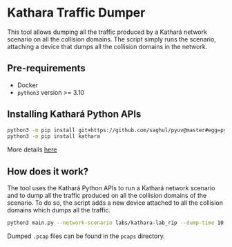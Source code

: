 # Kathara Traffic Dumper

This tool allows dumping all the traffic produced by a Kathará network scenario on all the collision domains.
The script simply runs the scenario, attaching a device that dumps all the collision domains in the network.

## Pre-requirements

- Docker
- `python3` version >= 3.10

## Installing Kathará Python APIs

```bash
python3 -m pip install git+https://github.com/saghul/pyuv@master#egg=pyuv
python3 -m pip install kathara
```

More details [here](https://github.com/KatharaFramework/Kathara-Labs/tree/main/tutorials/python-api/getting-started)

## How does it work?

The tool uses the Kathará Python APIs to run a Kathará network scenario and to dump all the traffic produced on all the
collision domains of the scenario. To do so, the script adds a new device attached to all the collision domains which
dumps all the traffic. 

```bash
python3 main.py --network-scenario labs/kathara-lab_rip --dump-time 10
```

Dumped `.pcap` files can be found in the `pcaps` directory. 

